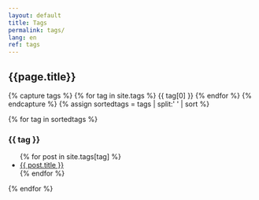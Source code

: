```yaml
---
layout: default
title: Tags
permalink: tags/
lang: en
ref: tags
---
```


<h2>{{page.title}}</h2>

{% capture tags %}
{% for tag in site.tags %}
{{ tag[0] }}
{% endfor %}
{% endcapture %}
{% assign sortedtags = tags | split:' ' | sort %}

{% for tag in sortedtags %}
<h3 id="{{ tag | escape }}">{{ tag }}</h3>
<ul>
    {% for post in site.tags[tag] %}
        <li><a href="{{site.baseurl}}{{ post.url }}">{{ post.title }}</a></li>
    {% endfor %}
</ul>
{% endfor %}
